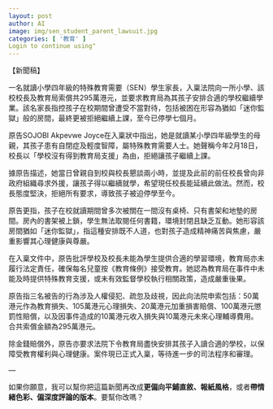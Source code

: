 ```yaml
---
layout: post
author: AI
image: img/sen_student_parent_lawsuit.jpg
categories: [ '教育' ]
Login to continue using"
---
```

【新聞稿】  

一名就讀小學四年級的特殊教育需要（SEN）學生家長，入稟法院向一所小學、該校校長及教育局索償共295萬港元，並要求教育局為其孩子安排合適的學校繼續學業。該名家長指控孩子在校期間曾遭受不當對待，包括被困在形容為猶如「迷你監獄」般的房間，最終更被拒絕繼續上課，至今已停學七個月。  

原告SOJOBI Akpevwe Joyce在入稟狀中指出，她是就讀某小學四年級學生的母親，其孩子患有自閉症及輕度智障，屬特殊教育需要人士。她聲稱今年2月18日，校長以「學校沒有得到教育局支援」為由，拒絕讓孩子繼續上課。  

據原告描述，她當日曾親自到校與校長懇談兩小時，並提及此前的前任校長曾向非政府組織尋求外援，讓孩子得以繼續就學，希望現任校長能延續此做法。然而，校長態度堅決，拒絕所有要求，導致孩子被迫停學至今。  

原告更指，孩子在校就讀期間曾多次被關在一間沒有桌椅、只有書架和地墊的房間。房內的書架被上鎖，學生無法取閱任何書籍，環境封閉且缺乏互動。她形容該房間猶如「迷你監獄」，指這種安排既不人道，也對孩子造成精神痛苦與焦慮，嚴重影響其心理健康與尊嚴。  

在入稟文件中，原告批評學校及校長未能為學生提供合適的學習環境，教育局亦未履行法定責任，確保每名兒童按《教育條例》接受教育。她認為教育局在事件中未能及時提供特殊教育支援，或未有效監督學校執行相關政策，造成嚴重後果。  

原告指三名被告的行為涉及人權侵犯、疏忽及歧視，因此向法院申索包括：50萬港元作為教育損失、105萬港元心理損失、20萬港元加重損害賠償、100萬港元懲罰性賠償，以及因事件造成的10萬港元收入損失與10萬港元未來心理輔導費用。合共索償金額為295萬港元。  

除金錢賠償外，原告亦要求法院下令教育局盡快安排其孩子入讀合適的學校，以保障受教育權利與心理健康。案件現已正式入稟，等待進一步的司法程序和審理。  

—

如果你願意，我可以幫你把這篇新聞再改成**更偏向平鋪直敘、報紙風格**，或者**帶情緒色彩、偏深度評論的版本**。要幫你改嗎？